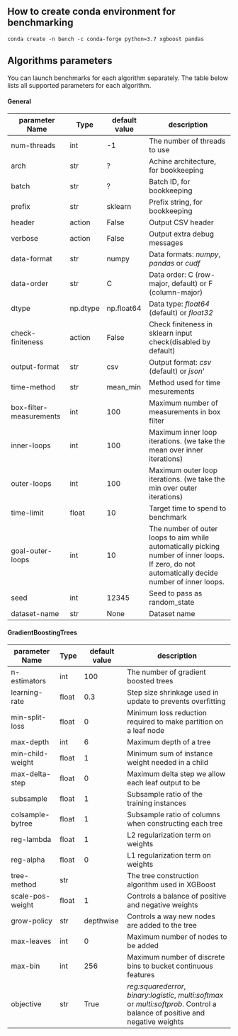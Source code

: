 ## How to create conda environment for benchmarking

    conda create -n bench -c conda-forge python=3.7 xgboost pandas

##  Algorithms parameters

You can launch benchmarks for each algorithm separately. The table below lists all supported parameters for each algorithm.

#### General
| parameter Name  | Type | default value | description |
| ----- | ---- |---- |---- |
|num-threads|int|-1| The number of threads to use|
|arch|str|?|Achine architecture, for bookkeeping|
|batch|str|?|Batch ID, for bookkeeping|
|prefix|str|sklearn|Prefix string, for bookkeeping|
|header|action|False|Output CSV header|
|verbose|action|False|Output extra debug messages|
|data-format|str|numpy|Data formats: *numpy*, *pandas* or *cudf*|
|data-order|str|C|Data order: C (row-major, default) or F (column-major)|
|dtype|np.dtype|np.float64|Data type: *float64* (default) or *float32*|
|check-finiteness|action|False|Check finiteness in sklearn input check(disabled by default)|
|output-format|str|csv|Output format: *csv* (default) or *json*'|
|time-method|str|mean_min|Method used for time mesurements|
|box-filter-measurements|int|100|Maximum number of measurements in box filter|
|inner-loops|int|100|Maximum inner loop iterations. (we take the mean over inner iterations)|
|outer-loops|int|100|Maximum outer loop iterations. (we take the min over outer iterations)|
|time-limit|float|10|Target time to spend to benchmark|
|goal-outer-loops|int|10|The number of outer loops to aim while automatically picking number of inner loops. If zero, do not automatically decide number of inner loops.|
|seed|int|12345|Seed to pass as random_state|
|dataset-name|str|None|Dataset name|

#### GradientBoostingTrees

| parameter Name  | Type | default value | description |
| ----- | ---- |---- |---- |
| n-estimators | int | 100 | The number of gradient boosted trees |
| learning-rate | float | 0.3 | Step size shrinkage used in update to prevents overfitting|
| min-split-loss | float | 0 | Minimum loss reduction required to make partition on a leaf node |
| max-depth | int | 6 | Maximum depth of a tree |
| min-child-weight | float | 1 | Minimum sum of instance weight needed in a child |
| max-delta-step | float | 0 | Maximum delta step we allow each leaf output to be |
| subsample | float | 1 | Subsample ratio of the training instances |
| colsample-bytree | float | 1 | Subsample ratio of columns when constructing each tree |
| reg-lambda | float | 1 | L2 regularization term on weights |
| reg-alpha | float | 0 | L1 regularization term on weights |
| tree-method | str |  | The tree construction algorithm used in XGBoost |
| scale-pos-weight | float | 1 | Controls a balance of positive and negative weights |
| grow-policy | str | depthwise | Controls a way new nodes are added to the tree |
| max-leaves | int | 0 | Maximum number of nodes to be added |
| max-bin | int | 256 | Maximum number of discrete bins to bucket continuous features |
| objective | str | True | *reg:squarederror*, *binary:logistic*, *multi:softmax* or *multi:softprob*. Control a balance of positive and negative weights |
